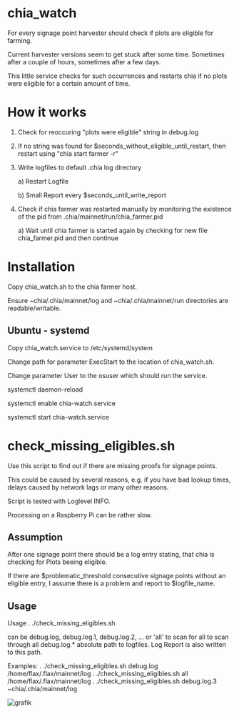 # chia_watch
For every signage point harvester should check if plots are eligible for farming.

Current harvester versions seem to get stuck after some time. Sometimes after a couple of hours, sometimes after a few days.

This little service checks for such occurrences and restarts chia if no plots were eligible for a certain amount of time.


# How it works

1) Check for reoccuring "plots were eligible" string in debug.log

2) If no string was found for $seconds_without_eligible_until_restart, then restart using "chia start farmer -r"

3) Write logfiles to default .chia log directory

    a) Restart Logfile
  
    b) Small Report every $seconds_until_write_report
  
4) Check if chia farmer was restarted manually by monitoring the existence of the pid from .chia/mainnet/run/chia_farmer.pid

    a) Wait until chia farmer is started again by checking for new file chia_farmer.pid and then continue 
  
# Installation

Copy chia_watch.sh to the chia farmer host.

Ensure ~chia/.chia/mainnet/log and ~chia/.chia/mainnet/run directories are readable/writable.

## Ubuntu - systemd

Copy chia_watch.service to /etc/systemd/system

Change path for parameter ExecStart to the location of chia_watch.sh.

Change parameter User to the osuser which should run the service.

systemctl daemon-reload

systemctl enable chia-watch.service

systemctl start chia-watch.service

# check_missing_eligibles.sh

Use this script to find out if there are missing proofs for signage points.

This could be caused by several reasons, e.g. if you have bad lookup times, delays caused by network lags or many other reasons.

Script is tested with Loglevel INFO.

Processing on a Raspberry Pi can be rather slow.

## Assumption

After one signage point there should be a log entry stating, that chia is checking for Plots beeing eligible.

If there are $problematic_threshold consecutive signage points without an eligible entry, I assume there is a problem and report to $logfile_name.

## Usage

Usage              . ./check_missing_eligibles.sh <LOGFILENAME> <PATH>

<LOGFILENAME>      can be debug.log, debug.log.1, debug.log.2, ... or 'all' to scan for all to scan through all debug.log.*
<PATH>             absolute path to logfiles. Log Report is also written to this path.

Examples:
                   . ./check_missing_eligibles.sh debug.log /home/flax/.flax/mainnet/log
                   . ./check_missing_eligibles.sh all /home/flax/.flax/mainnet/log
                   . ./check_missing_eligibles.sh debug.log.3 ~chia/.chia/mainnet/log

![grafik](https://user-images.githubusercontent.com/83925572/132508867-8801a061-2cab-40bf-b911-7828df5ae6c7.png)
